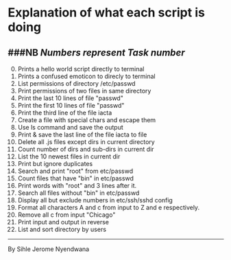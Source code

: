 # **Explanation of what each script is doing**
###NB *Numbers represent Task number*
---
0. Prints a hello world script directly to terminal
1. Prints a confused emoticon to direcly to terminal
2. List permissions of directory /etc/passwd
3. Print permissions of two files in same directory
4. Print the last 10 lines of file "passwd"
5. Print the first 10 lines of file "passwd"
6. Print the third line of the file iacta
7. Create a file with special chars and escape them
8. Use ls command and save the output
9. Print & save the last line of the file iacta to file
10. Delete all .js files except dirs in current directory
11. Count number of dirs and sub-dirs in current dir
12. List the 10 newest files in current dir
13. Print but ignore duplicates
14. Search and print "root" from etc/passwd      
15. Count files that have "bin" in etc/passwd
16. Print words with "root" and 3 lines after it.      
17. Search all files without "bin" in etc/passwd      
18. Display all but exclude numbers in etc/ssh/sshd config
19. Format  all characters A and c from input to Z and e respectively.
20. Remove all c from input "Chicago"
21. Print input and output in reverse
22. List and sort directory by users
---
By Sihle Jerome Nyendwana
